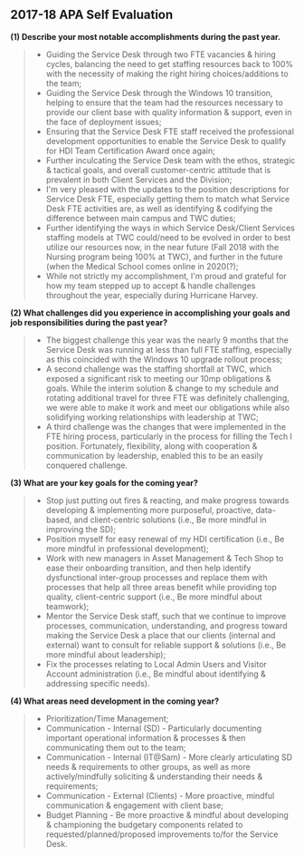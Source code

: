<!--
	Title: 2017-18 APA - Self Evaluation
	Author: Glen Piper
	Date: April 8, 2018

	(This is a copy of what got entered into the official)  
	(Talent Management APA Self Evaluation instrument on 04/-8/2018)
-->

## 2017-18 APA Self Evaluation  

**(1) Describe your most notable accomplishments during the past year.**  

>* Guiding the Service Desk through two FTE vacancies & hiring cycles, balancing the need to get staffing resources back to 100% with the necessity of making the right hiring choices/additions to the team;  
>* Guiding the Service Desk through the Windows 10 transition, helping to ensure that the team had the resources necessary to provide our client base with quality information & support, even in the face of deployment issues;  
>* Ensuring that the Service Desk FTE staff received the professional development opportunities to enable the Service Desk to qualify for HDI Team Certification Award once again;  
>* Further inculcating the Service Desk team with the ethos, strategic & tactical goals, and overall customer-centric attitude that is prevalent in both Client Services and the Division;  
>* I'm very pleased with the updates to the position descriptions for Service Desk FTE, especially getting them to match what Service Desk FTE activities are, as well as identifying & codifying the difference between main campus and TWC duties;  
>* Further identifying the ways in which Service Desk/Client Services staffing models at TWC could/need to be evolved in order to best utilize our resources now, in the near future (Fall 2018 with the Nursing program being 100% at TWC), and further in the future (when the Medical School comes online in 2020(?);  
>* While not strictly my accomplishment, I'm proud and grateful for how my team stepped up to accept & handle challenges throughout the year, especially during Hurricane Harvey.  


**(2) What challenges did you experience in accomplishing your goals and job responsibilities during the past year?**  
>* The biggest challenge this year was the nearly 9 months that the Service Desk was running at less than full FTE staffing, especially as this coincided with the Windows 10 upgrade rollout process;  
>* A second challenge was the staffing shortfall at TWC, which exposed a significant risk to meeting our 10mp obligations & goals. While the interim solution & change to my schedule and rotating additional travel for three FTE was definitely challenging, we were able to make it work and meet our obligations while also solidifying working relationships with leadership at TWC;  
>* A third challenge was the changes that were implemented in the FTE hiring process, particularly in the process for filling the Tech I position. Fortunately, flexibility, along with cooperation & communication by leadership, enabled this to be an easily conquered challenge.  


**(3) What are your key goals for the coming year?**  
>* Stop just putting out fires & reacting, and make progress towards developing & implementing more purposeful, proactive, data-based, and client-centric solutions (i.e., Be more mindful in improving the SD);  
>* Position myself for easy renewal of my HDI certification (i.e., Be more mindful in professional development);  
>* Work with new managers in Asset Management & Tech Shop to ease their onboarding transition, and then help identify dysfunctional inter-group processes and replace them with processes that help all three areas benefit while providing top quality, client-centric support (i.e., Be more mindful about teamwork);  
>* Mentor the Service Desk staff, such that we continue to improve processes, communication, understanding, and progress toward making the Service Desk a place that our clients (internal and external) want to consult for reliable support & solutions (i.e., Be more mindful about leadership);  
>* Fix the processes relating to Local Admin Users and Visitor Account administration (i.e., Be mindful about identifying & addressing specific needs).  


**(4) What areas need development in the coming year?**  
>* Prioritization/Time Management;
>* Communication - Internal (SD) - Particularly documenting important operational information & processes & then communicating them out to the team;  
>* Communication - Internal (IT@Sam) - More clearly articulating SD needs & requirements to other groups, as well as more actively/mindfully soliciting & understanding their needs & requirements;  
>* Communication - External (Clients) - More proactive, mindful communication & engagement with client base;  
>* Budget Planning - Be more proactive & mindful about developing & championing the budgetary components related to requested/planned/proposed improvements to/for the Service Desk.  